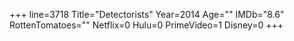 +++
line=3718
Title="Detectorists"
Year=2014
Age=""
IMDb="8.6"
RottenTomatoes=""
Netflix=0
Hulu=0
PrimeVideo=1
Disney=0
+++

